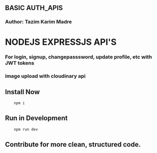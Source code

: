 ## BASIC AUTH_APIS
### Author: Tazim Karim Madre


# NODEJS EXPRESSJS API'S
### For login, signup, changepasssword, update profile, etc with JWT tokens
### image upload with cloudinary api


## Install Now

```js
    npm i
```
## Run in Development

```js
    npm run dev
```

## Contribute for more clean, structured code.
